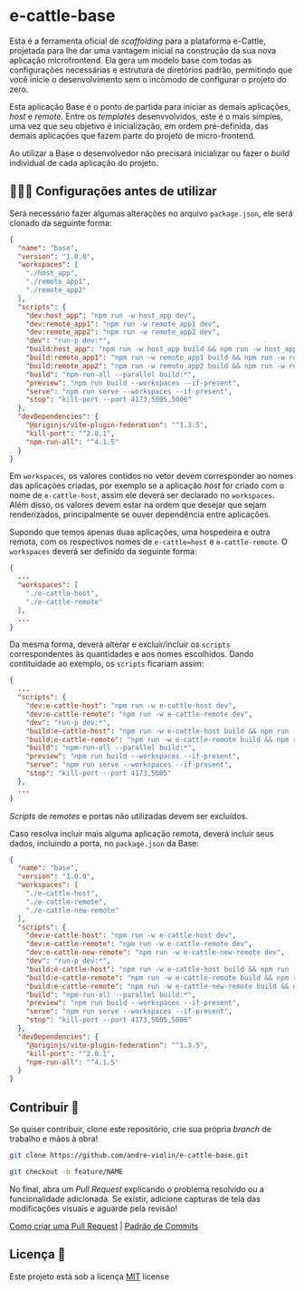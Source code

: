 # e-cattle-base

Esta é a ferramenta oficial de *scaffolding* para a plataforma e-Cattle, projetada para lhe dar uma vantagem inicial na construção da sua nova aplicação microfrontend. Ela gera um modelo base com todas as configurações necessárias e estrutura de diretórios padrão, permitindo que você inicie o desenvolvimento sem o incômodo de configurar o projeto do zero.

Esta aplicação Base é o ponto de partida para iniciar as demais aplicações, *host* e *remote*. Entre os *templates* desenvvolvidos, este é o mais simples, uma vez que seu objetivo é inicialização, em ordem pré-definida, das demais aplicações que fazem parte do projeto de micro-frontend.

Ao utilizar a Base o desenvolvedor não precisará inicializar ou fazer o *build* individual de cada aplicação do projeto.

## 👩🏿‍💻 Configurações antes de utilizar

Será necessário fazer algumas alterações no arquivo `package.json`, ele será clonado da seguinte forma:

```json
{
  "name": "base",
  "version": "1.0.0",
  "workspaces": [
    "./host_app",
    "./remote_app1",
    "./remote_app2"
  ],
  "scripts": {
    "dev:host_app": "npm run -w host_app dev",
    "dev:remote_app1": "npm run -w remote_app1 dev",
    "dev:remote_app2": "npm run -w remote_app2 dev",
    "dev": "run-p dev:*",
    "build:host_app": "npm run -w host_app build && npm run -w host_app preview",
    "build:remote_app1": "npm run -w remote_app1 build && npm run -w remote_app1 preview",
    "build:remote_app2": "npm run -w remote_app2 build && npm run -w remote_app2 preview",
    "build": "npm-run-all --parallel build:*",
    "preview": "npm run build --workspaces --if-present",
    "serve": "npm run serve --workspaces --if-present",
    "stop": "kill-port --port 4173,5005,5006"
  },
  "devDependencies": {
    "@originjs/vite-plugin-federation": "^1.3.5",
    "kill-port": "^2.0.1",
    "npm-run-all": "^4.1.5"
  }
}
```

Em `workspaces`, os valores contidos no vetor devem corresponder ao nomes das aplicações criadas, por exemplo se a aplicação *host* for criado com o nome de `e-cattle-host`, assim ele deverá ser declarado no `workspaces`. Além disso, os valores devem estar na ordem que desejar que sejam renderizados, principalmente se ouver dependência entre aplicações.

Supondo que temos apenas duas aplicações, uma hospedeira e outra remota, com os respectivos nomes de `e-cattle=host` e `e-cattle-remote`. O `workspaces` deverá ser definido da seguinte forma:

```json
{
  ...
  "workspaces": [
    "./e-cattle-host",
    "./e-cattle-remote"
  ],
  ...
}
```

Da mesma forma, deverá alterar e excluir/incluir os `scripts` correspondentes às quantidades e aos nomes escolhidos. Dando contituidade ao exemplo, os `scripts` ficariam assim:

```json
{
  ...
  "scripts": {
    "dev:e-cattle-host": "npm run -w e-cattle-host dev",
    "dev:e-cattle-remote": "npm run -w e-cattle-remote dev",
    "dev": "run-p dev:*",
    "build:e-cattle-host": "npm run -w e-cattle-host build && npm run -w e-cattle-host preview",
    "build:e-cattle-remote": "npm run -w e-cattle-remote build && npm run -w e-cattle-remote preview",
    "build": "npm-run-all --parallel build:*",
    "preview": "npm run build --workspaces --if-present",
    "serve": "npm run serve --workspaces --if-present",
    "stop": "kill-port --port 4173,5005"
  },
  ...
}
```

*Scripts* de *remotes* e portas não utilizadas devem ser excluídos.

Caso resolva incluir mais alguma aplicação remota, deverá incluir seus dados, incluindo a porta, no `package.json` da Base:

```json
{
  "name": "base",
  "version": "1.0.0",
  "workspaces": [
    "./e-cattle-host",
    "./e-cattle-remote",
    "./e-cattle-new-remote"
  ],
  "scripts": {
    "dev:e-cattle-host": "npm run -w e-cattle-host dev",
    "dev:e-cattle-remote": "npm run -w e-cattle-remote dev",
    "dev:e-cattle-new-remote": "npm run -w e-cattle-new-remote dev",
    "dev": "run-p dev:*",
    "build:e-cattle-host": "npm run -w e-cattle-host build && npm run -w e-cattle-host preview",
    "build:e-cattle-remote": "npm run -w e-cattle-remote build && npm run -w e-cattle-remote preview",
    "build:e-cattle-remote": "npm run -w e-cattle-new-remote build && npm run -w e-cattle-new-remote preview",
    "build": "npm-run-all --parallel build:*",
    "preview": "npm run build --workspaces --if-present",
    "serve": "npm run serve --workspaces --if-present",
    "stop": "kill-port --port 4173,5005,5006"
  },
  "devDependencies": {
    "@originjs/vite-plugin-federation": "^1.3.5",
    "kill-port": "^2.0.1",
    "npm-run-all": "^4.1.5"
  }
}
```

## Contribuir 🚀

Se quiser contribuir, clone este repositório, crie sua própria *branch* de trabalho e mãos à obra!

```bash
git clone https://github.com/andre-violin/e-cattle-base.git
```

```bash
git checkout -b feature/NAME
```

No final, abra um *Pull Request* explicando o problema resolvido ou a funcionalidade adicionada. Se existir, adicione capturas de tela das modificações visuais e aguarde pela revisão!

[Como criar uma Pull Request](https://www.atlassian.com/br/git/tutorials/making-a-pull-request) |
[Padrão de Commits](https://gist.github.com/joshbuchea/6f47e86d2510bce28f8e7f42ae84c716)

## Licença 📃

Este projeto está sob a licença [MIT](./../LICENSE) license
